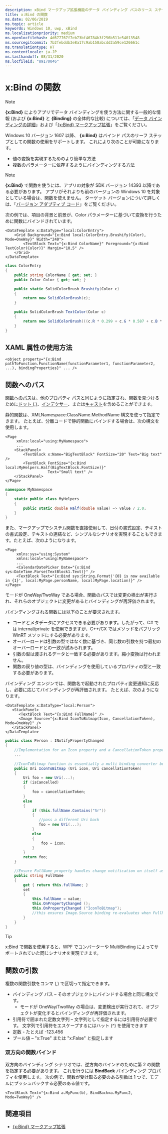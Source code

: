 ```yaml
---
description: xBind マークアップ拡張機能のデータ バインディング パスのリース ステップとして関数を使用する方法について説明します。
title: x:Bind の関数
ms.date: 02/06/2019
ms.topic: article
keywords: Windows 10, uwp, xBind
ms.localizationpriority: medium
ms.openlocfilehash: 4d677767f7eb73bf46784b3f256b511e54013548
ms.sourcegitcommit: 7b2febddb3e8a17c9ab158abcdd2a59ce126661c
ms.translationtype: HT
ms.contentlocale: ja-JP
ms.lasthandoff: 08/31/2020
ms.locfileid: "89170046"
---
```

# <a name="functions-in-xbind"></a>x:Bind の関数

> [!NOTE]
> **{x:Bind}** によりアプリでデータ バインディングを使う方法に関する一般的な情報 (および **{x:Bind}** と **{Binding}** の全体的な比較) については、「[データ バインディングの詳細](data-binding-in-depth.md)」および「[{x:Bind} マークアップ拡張](../xaml-platform/x-bind-markup-extension.md)」をご覧ください。

Windows 10 バージョン 1607 以降、 **{x:Bind}** はバインド パスのリーフ ステップとしての関数の使用をサポートします。 これにより次のことが可能になります。

- 値の変換を実現するためのより簡単な方法
- 複数のパラメーターに依存するようにバインディングする方法

> [!NOTE]
> **{x:Bind}** で関数を使うには、アプリの対象が SDK バージョン 14393 以降である必要があります。 アプリがそれよりも前のバージョンの Windows 10 を対象としている場合は、関数を使えません。 ターゲット バージョンについて詳しくは、「[バージョン アダプティブ コード](../debug-test-perf/version-adaptive-code.md)」をご覧ください。

次の例では、項目の背景と前景が、Color パラメーターに基づいて変換を行うために関数にバインドされています。

```xaml
<DataTemplate x:DataType="local:ColorEntry">
    <Grid Background="{x:Bind local:ColorEntry.Brushify(Color), Mode=OneWay}" Width="240">
        <TextBlock Text="{x:Bind ColorName}" Foreground="{x:Bind TextColor(Color)}" Margin="10,5" />
    </Grid>
</DataTemplate>
```

```csharp
class ColorEntry
{
    public string ColorName { get; set; }
    public Color Color { get; set; }

    public static SolidColorBrush Brushify(Color c)
    {
        return new SolidColorBrush(c);
    }

    public SolidColorBrush TextColor(Color c)
    {
        return new SolidColorBrush(((c.R * 0.299 + c.G * 0.587 + c.B * 0.114) > 150) ? Colors.Black : Colors.White);
    }
}
```

## <a name="xaml-attribute-usage"></a>XAML 属性の使用方法

```xaml
<object property="{x:Bind pathToFunction.FunctionName(functionParameter1, functionParameter2, ...), bindingProperties}" ... />
```

## <a name="path-to-the-function"></a>関数へのパス

[関数へのパス](../xaml-platform/x-bind-markup-extension.md#property-path)は、他のプロパティ パスと同じように指定され、関数を見つけるために[ドット (.)](../xaml-platform/x-bind-markup-extension.md#property-path-resolution)、[インデクサー](../xaml-platform/x-bind-markup-extension.md#collections)、または[キャスト](../xaml-platform/x-bind-markup-extension.md#casting)を含めることができます。

静的関数は、XMLNamespace:ClassName.MethodName 構文を使って指定できます。 たとえば、分離コードで静的関数にバインドする場合は、次の構文を使用します。

```xaml
<Page 
     xmlns:local="using:MyNamespace">
     ...
    <StackPanel>
        <TextBlock x:Name="BigTextBlock" FontSize="20" Text="Big text" />
        <TextBlock FontSize="{x:Bind local:MyHelpers.Half(BigTextBlock.FontSize)}" 
                   Text="Small text" />
    </StackPanel>
</Page>
```

```csharp
namespace MyNamespace
{
    static public class MyHelpers
    {
        public static double Half(double value) => value / 2.0;
    }
}
```

また、マークアップでシステム関数を直接使用して、日付の書式設定、テキストの書式設定、テキストの連結など、シンプルなシナリオを実現することもできます。たとえば、次のようになります。

```xaml
<Page 
     xmlns:sys="using:System"
     xmlns:local="using:MyNamespace">
     ...
     <CalendarDatePicker Date="{x:Bind sys:DateTime.Parse(TextBlock1.Text)}" />
     <TextBlock Text="{x:Bind sys:String.Format('{0} is now available in {1}', local:MyPage.personName, local:MyPage.location)}" />
</Page>
```

モードが OneWay/TwoWay である場合、関数のパスでは変更の検出が実行され、それらのオブジェクトに変更があるとバインディングが再評価されます。

バインディングされる関数には以下のことが要求されます。

- コードとメタデータにアクセスできる必要があります。したがって、C# では internal/private を使用できますが、C++/CX ではメソッドをパブリック WinRT メソッドにする必要があります。
- オーバーロードは引数の型ではなく数に基づき、同じ数の引数を持つ最初のオーバーロードとの一致が試みられます。
- 引数の型は渡されるデータと一致する必要があります。縮小変換は行われません。
- 関数の戻り値の型は、バインディングを使用しているプロパティの型と一致する必要があります。

バインディング エンジンでは、関数名で起動されたプロパティ変更通知に反応し、必要に応じてバインディングが再評価されます。 たとえば、次のようになります。

```xaml
<DataTemplate x:DataType="local:Person">
   <StackPanel>
      <TextBlock Text="{x:Bind FullName}" />
      <Image Source="{x:Bind IconToBitmap(Icon, CancellationToken), Mode=OneWay}" />
   </StackPanel>
</DataTemplate>
```

```csharp
public class Person : INotifyPropertyChanged
{
    //Implementation for an Icon property and a CancellationToken property with PropertyChanged notifications
    ...

    //IconToBitmap function is essentially a multi binding converter between several options.
    public Uri IconToBitmap (Uri icon, Uri cancellationToken)
    {
        Uri foo = new Uri(...);        
        if (isCancelled)
        {
            foo = cancellationToken;
        }
        else 
        {
            if (this.fullName.Contains("Sr"))
            {
               //pass a different Uri back
               foo = new Uri(...);
            }
            else
            {
                foo = icon;
            }
        }
        return foo;
    }

    //Ensure FullName property handles change notification on itself as well as IconToBitmap since the function uses it
    public string FullName
    {
        get { return this.fullName; }
        set
        {
            this.fullName = value;
            this.OnPropertyChanged ();
            this.OnPropertyChanged ("IconToBitmap"); 
            //this ensures Image.Source binding re-evaluates when FullName changes in addition to Icon and CancellationToken
        }
    }
}
```

> [!TIP]
> x:Bind で関数を使用すると、WPF でコンバーターや MultiBinding によってサポートされていた同じシナリオを実現できます。

## <a name="function-arguments"></a>関数の引数

複数の関数引数をコンマ (,) で区切って指定できます。

- バインディング パス – そのオブジェクトにバインドする場合と同じ構文です。
  - モードが OneWay/TwoWay の場合は、変更検出が実行されて、オブジェクトが変化するとバインディングが再評価されます。
- 引用符で囲まれた定数文字列 – 文字列として指定するには引用符が必要です。 文字列で引用符をエスケープするにはハット (^) を使用できます
- 定数 - たとえば -123.456
- ブール値 – "x:True" または "x:False" と指定します

### <a name="two-way-function-bindings"></a>双方向の関数バインド

双方向のバインディング シナリオでは、逆方向のバインドのために第 2 の関数を指定する必要があります。 これを行うには **BindBack** バインディング プロパティを使用します。 次の例で、関数が受け取る必要のある引数は 1 つで、モデルにプッシュバックする必要のある値です。

```xaml
<TextBlock Text="{x:Bind a.MyFunc(b), BindBack=a.MyFunc2, Mode=TwoWay}" />
```

## <a name="see-also"></a>関連項目
* [{x:Bind} マークアップ拡張](../xaml-platform/x-bind-markup-extension.md)